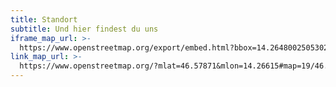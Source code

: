 ```yaml
---
title: Standort
subtitle: Und hier findest du uns
iframe_map_url: >-
  https://www.openstreetmap.org/export/embed.html?bbox=14.264800250530245%2C46.57785522626178%2C14.267498552799227%2C46.57956980797247&layer=mapnik&marker=46.578712523894275%2C14.266149401664734
link_map_url: >-
  https://www.openstreetmap.org/?mlat=46.57871&mlon=14.26615#map=19/46.57871/14.26615
---
```

###
